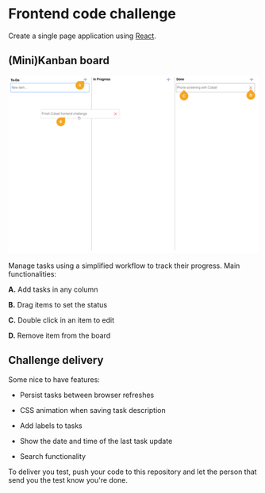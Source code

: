 # Frontend code challenge

Create a single page application using [React](https://reactjs.org).

## (Mini)Kanban board

![Mockup](mockup.png)

Manage tasks using a simplified workflow to track their progress. Main functionalities:

**A.** Add tasks in any column

**B.** Drag items to set the status

**C.** Double click in an item to edit

**D.** Remove item from the board

## Challenge delivery

Some nice to have features:

- Persist tasks between browser refreshes

- CSS animation when saving task description

- Add labels to tasks

- Show the date and time of the last task update

- Search functionality

To deliver you test, push your code to this repository and let the person that send you the test know you're done.
